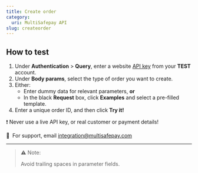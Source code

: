 ```yaml
---
title: Create order
category:
  uri: MultiSafepay API
slug: createorder
---
```


## How to test

1. Under **Authentication** > **Query**, enter a website [API key](/docs/sites#site-id-api-key-and-security-code) from your **TEST** account.
2. Under **Body params**, select the type of order you want to create.
3. Either:
    - Enter dummy data for relevant parameters, **or**
    - In the black **Request** box, click **Examples** and select a pre-filled template.
4. Enter a unique order ID, and then click **Try it!**

❗️ Never use a live API key, or real customer or payment details!

💬  For support, email [integration@multisafepay.com](mailto:integration@multisafepay.com)

---


>⚠️ Note:
>
> Avoid trailing spaces in parameter fields.

<style>{`

  .APIRequest-menu1BgeDnE-FReE {
    max-height: 400px;
    overflow-y: auto;
  }
  
  .APIRequest-menu1BgeDnE-FReE::-webkit-scrollbar {
    width: 8px;
  }
  
  .APIRequest-menu1BgeDnE-FReE::-webkit-scrollbar-track {
    background: #2d3748;
    border-radius: 4px;
  }
  
  .APIRequest-menu1BgeDnE-FReE::-webkit-scrollbar-thumb {
    background: #4a5568;
    border-radius: 4px;
  }
  
  .APIRequest-menu1BgeDnE-FReE::-webkit-scrollbar-thumb:hover {
    background: #718096;
  }
`}</style>
